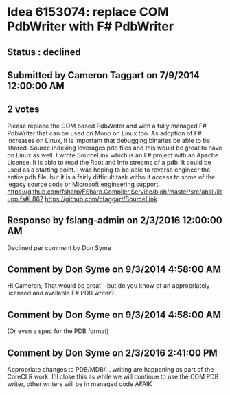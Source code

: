 # Idea 6153074: replace COM PdbWriter with F# PdbWriter #

## Status : declined

## Submitted by Cameron Taggart on 7/9/2014 12:00:00 AM

## 2 votes

Please replace the COM based PdbWriter and with a fully managed F# PdbWriter that can be used on Mono on Linux too. As adoption of F# increases on Linux, it is important that debugging binaries be able to be shared. Source indexing leverages pdb files and this would be great to have on Linux as well.
I wrote SourceLink which is an F# project with an Apache License. It is able to read the Root and Info streams of a pdb. It could be used as a starting point. I was hoping to be able to reverse engineer the entire pdb file, but it is a fairly difficult task without access to some of the legacy source code or Microsoft engineering support.
https://github.com/fsharp/FSharp.Compiler.Service/blob/master/src/absil/ilsupp.fs#L867
https://github.com/ctaggart/SourceLink

## Response by fslang-admin on 2/3/2016 12:00:00 AM

Declined per comment by Don Syme


## Comment by Don Syme on 9/3/2014 4:58:00 AM

Hi Cameron,
That would be great - but do you know of an appropriately licensed and available F# PDB writer?

## Comment by Don Syme on 9/3/2014 4:58:00 AM

(Or even a spec for the PDB format)

## Comment by Don Syme on 2/3/2016 2:41:00 PM

Appropriate changes to PDB/MDB/... writing are happening as part of the CoreCLR work. I'll close this as while we will continue to use the COM PDB writer, other writers will be in managed code AFAIK
